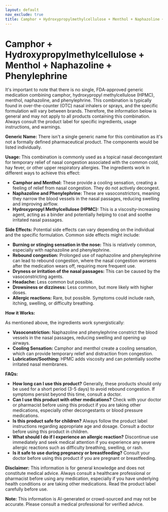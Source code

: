 ```yaml
---
layout: default
nav_exclude: true
title: Camphor + Hydroxypropylmethylcellulose + Menthol + Naphazoline + Phenylephrine
---
```


# Camphor + Hydroxypropylmethylcellulose + Menthol + Naphazoline + Phenylephrine

It's important to note that there is no single, FDA-approved generic medication combining camphor, hydroxypropyl methylcellulose (HPMC), menthol, naphazoline, and phenylephrine.  This combination is typically found in over-the-counter (OTC) nasal inhalers or sprays, and the specific formulation will vary between brands.  Therefore, the information below is general and may not apply to all products containing this combination.  Always consult the product label for specific ingredients, usage instructions, and warnings.

**Generic Name:**  There isn't a single generic name for this combination as it's not a formally defined pharmaceutical product. The components would be listed individually.

**Usage:** This combination is commonly used as a topical nasal decongestant for temporary relief of nasal congestion associated with the common cold, hay fever, or other upper respiratory allergies.  The ingredients work in different ways to achieve this effect:

* **Camphor and Menthol:** These provide a cooling sensation, creating a feeling of relief from nasal congestion. They do not actively decongest.
* **Naphazoline and Phenylephrine:** These are vasoconstrictors, meaning they narrow the blood vessels in the nasal passages, reducing swelling and improving airflow.
* **Hydroxypropyl Methylcellulose (HPMC):** This is a viscosity-increasing agent, acting as a binder and potentially helping to coat and soothe irritated nasal passages.


**Side Effects:** Potential side effects can vary depending on the individual and the specific formulation. Common side effects might include:

* **Burning or stinging sensation in the nose:** This is relatively common, especially with naphazoline and phenylephrine.
* **Rebound congestion:** Prolonged use of naphazoline and phenylephrine can lead to rebound congestion, where the nasal congestion worsens after the medication wears off, requiring more frequent use.
* **Dryness or irritation of the nasal passages:**  This can be caused by the vasoconstricting agents.
* **Headache:** Less common but possible.
* **Drowsiness or dizziness:**  Less common, but more likely with higher doses.
* **Allergic reactions:** Rare, but possible.  Symptoms could include rash, itching, swelling, or difficulty breathing.


**How it Works:**

As mentioned above, the ingredients work synergistically:

* **Vasoconstriction:** Naphazoline and phenylephrine constrict the blood vessels in the nasal passages, reducing swelling and opening up airways.
* **Cooling Sensation:** Camphor and menthol create a cooling sensation, which can provide temporary relief and distraction from congestion.
* **Lubrication/Soothing:** HPMC adds viscosity and can potentially soothe irritated nasal membranes.

**FAQs:**

* **How long can I use this product?**  Generally, these products should only be used for a short period (3-5 days) to avoid rebound congestion.  If symptoms persist beyond this time, consult a doctor.
* **Can I use this product with other medications?**  Check with your doctor or pharmacist before using this product if you are taking other medications, especially other decongestants or blood pressure medications.
* **Is this product safe for children?**  Always follow the product label instructions regarding appropriate age and dosage.  Consult a doctor before using this product in children.
* **What should I do if I experience an allergic reaction?**  Discontinue use immediately and seek medical attention if you experience any severe allergic reactions such as difficulty breathing, swelling, or rash.
* **Is it safe to use during pregnancy or breastfeeding?**  Consult your doctor before using this product if you are pregnant or breastfeeding.


**Disclaimer:** This information is for general knowledge and does not constitute medical advice.  Always consult a healthcare professional or pharmacist before using any medication, especially if you have underlying health conditions or are taking other medications.  Read the product label carefully before use.


**Note:** This information is AI-generated or crowd-sourced and may not be accurate. Please consult a medical professional for verified advice.
